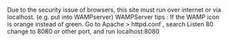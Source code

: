 Due to the security issue of browsers, this site must run over internet or via localhost. (e.g. put into WAMPserver)
WAMPServer tips : If the WAMP icon is orange instead of green. 
Go to Apache > httpd.conf , search Listen 80 change to 8080 or other port, and run localhost:8080